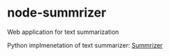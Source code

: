 # node-summrizer
Web application for text summarization

Python implmenetation of text summarizer: [Summrizer](https://github.com/vipul-sharma20/summrizer)
